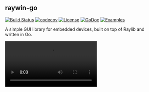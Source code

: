 ## raywin-go
[![Build Status](https://github.com/dspasibenko/raywin-go/actions/workflows/build.yml/badge.svg)](https://github.com/dspasibenko/raywin-go/actions)
[![codecov](https://codecov.io/gh/dspasibenko/raywin-go/branch/main/graph/badge.svg)](https://codecov.io/gh/dspasibenko/raywin-go) 
[![License](https://img.shields.io/badge/License-Apache%202.0-blue.svg)](https://github.com/dspasibenko/raywin-go/blob/main/LICENSE) 
[![GoDoc](https://godoc.org/github.com/dspasibenko/raywin-go?status.png)](https://godoc.org/github.com/dspasibenko/raywin-go/raywin)
[![Examples](https://img.shields.io/badge/learn%20by-examples-0077b3.svg?style=flat-square)](https://github.com/dspasibenko/raywin-go/tree/main/examples)

A simple GUI library for embedded devices, built on top of Raylib and written in Go.

<video src="https://github.com/user-attachments/assets/b2c7a889-418f-4251-aca9-d72ff4382b5c" controls="controls" style="max-width: 500px;">
</video>

